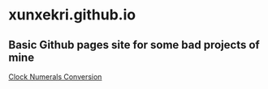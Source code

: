 # xunxekri.github.io
## Basic Github pages site for some bad projects of mine  
[Clock Numerals Conversion](/clocknumerals)